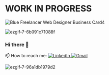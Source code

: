 <h1> WORK IN PROGRESS </h1>


![Blue Freelancer Web Designer Business Card4](https://user-images.githubusercontent.com/39513876/112339195-7566c180-8ce5-11eb-8729-da4f64d53096.gif)


![ezgif-7-6b091c71088f](https://user-images.githubusercontent.com/39513876/112338442-d04be900-8ce4-11eb-9a47-40263b4fc535.gif)


### Hi there 👋
📫 How to reach me:
<a href="https://www.linkedin.com/in/abhishek-singh-dhadwal/">
<img alt="LinkedIn" src="https://img.shields.io/badge/linkedin%20-%230077B5.svg?&style=for-the-badge&logo=linkedin&logoColor=white"/>
</a>
<a href="mailto:dhadwal1507@gmail.com">
<img alt="Gmail" src="https://img.shields.io/badge/Gmail-D14836?style=for-the-badge&logo=gmail&logoColor=white" />
</a>


![ezgif-7-96a1db1979d2](https://user-images.githubusercontent.com/39513876/112338581-ebb6f400-8ce4-11eb-8760-071a2ed3b2a4.gif)


<!--
**AbhishekSinghDhadwal/AbhishekSinghDhadwal** is a ✨ _special_ ✨ repository because its `README.md` (this file) appears on your GitHub profile.

Here are some ideas to get you started:

- 🔭 I’m currently working on ...
- 🌱 I’m currently learning ...
- 👯 I’m looking to collaborate on ...
- 🤔 I’m looking for help with ...
- 💬 Ask me about ...
- 📫 How to reach me: ...
- 😄 Pronouns: ...
- ⚡ Fun fact: ...
-->








